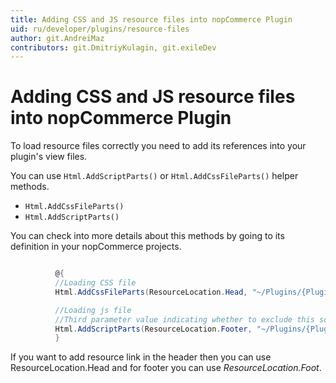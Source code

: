 ```yaml
---
title: Adding CSS and JS resource files into nopCommerce Plugin
uid: ru/developer/plugins/resource-files
author: git.AndreiMaz
contributors: git.DmitriyKulagin, git.exileDev
---
```


# Adding CSS and JS resource files into nopCommerce Plugin

To load resource files correctly you need to add its references into your plugin's view files.

You can use `Html.AddScriptParts()` or `Html.AddCssFileParts()` helper methods.

- `Html.AddCssFileParts()`
- `Html.AddScriptParts()`

You can check into more details about this methods by going to its definition in your nopCommerce projects.

```csharp

          @{
          //Loading CSS file
          Html.AddCssFileParts(ResourceLocation.Head, "~/Plugins/{PluginName}/Content/{CSSFileName.Css}");

          //Loading js file
          //Third parameter value indicating whether to exclude this script from bundling
          Html.AddScriptParts(ResourceLocation.Footer, "~/Plugins/{PluginName}/Scripts/{JSFileName.js}", true);
          }

```

If you want to add resource link in the header then you can use ResourceLocation.Head and for footer you can use *ResourceLocation.Foot*.
